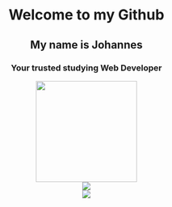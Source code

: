 <h1 align="center">Welcome to my Github</h1>

<h2 align="center">My name is Johannes</h2> 
<h3 align="center">Your trusted studying  Web Developer</h3> 

<div id="header" align="center">
  <img src="https://i.giphy.com/media/v1.Y2lkPTc5MGI3NjExaHZ1Y252ZzEydjhtZG1laWQ4YTlhdzBueXRteHN3a3l4c3kwb2dneiZlcD12MV9pbnRlcm5hbF9naWZfYnlfaWQmY3Q9Zw/12vP3dyG40ttqE/giphy.gif" width="200"/>
</div>


<div align="center">
 <img cass="img" src="https://github-readme-stats.vercel.app/api?username=Braun-Johannes&show_icons=true&bg_color=00000000&theme=dark" / >
</div>

<div align="center">
<img class="img" src="https://github-readme-stats.vercel.app/api/top-langs/?username=Braun-Johannes&theme=dark&layout=compact&bg_color=00000000" />
</div>

<span class="icon-xing">
  <a href="https://www.xing.com/profile/Johannes_Braun97" target="_blank" rel="me" aria-label="XING profile"></a>
</span>
